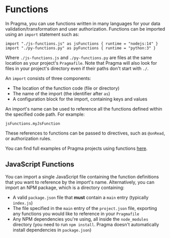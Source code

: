 # Functions

In Pragma, you can use functions written in many languages for your data validation/transformation and user authorization. Functions can be imported using an `import` statement such as:

```pragma
import "./js-functions.js" as jsFunctions { runtime = "nodejs:14" }
import "./py-functions.py" as pyFunctions { runtime = "python:3" }
```
Where `./js-functions.js` and `./py-functions.py` are files at the same location as your project's `Pragmafile`. Note that Pragma will also look for files in your project's directory even if their paths don't start with `./`.

An `import` consists of three components:
* The location of the function code (file or directory)
* The name of the import (the identifier after `as`)
* A configuration block for the import, containing keys and values

An import's name can be used to reference all the functions defined within the specified code path. For example:
```pragma
jsFunctions.myJsFunction
```
These references to functions can be passed to directives, such as `@onRead`, or authorization rules.

You can find full examples of Pragma projects using functions [here](https://github.com/pragmalang/examples).

## JavaScript Functions
You can import a single JavaScript file containing the function definitions that you want to reference by the import's name. Alternatively, you can import an NPM package, which is a directory containing:

* A valid `package.json` file that **must** contain a `main` entry (typically `index.js`)
* The file specified in the `main` entry of the `project.json` file, exporting any functions you would like to reference in your `Pragmafile`
* Any NPM dependencies you're using, all inside the `node_modules` directory (you need to run `npm install`. Pragma doesn't automatically install dependencies in `package.json`)
